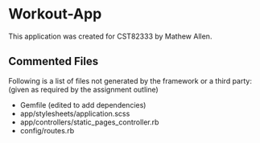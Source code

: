 Workout-App
===========

This application was created for CST82333 by Mathew Allen.


Commented Files
---------------
Following is a list of files not generated by the framework or a third party:
(given as required by the assignment outline)
- Gemfile (edited to add dependencies)
- app/stylesheets/application.scss
- app/controllers/static_pages_controller.rb
- config/routes.rb
